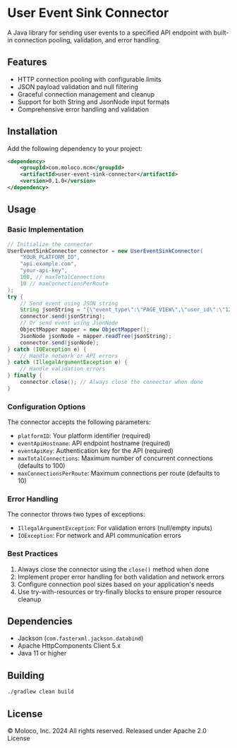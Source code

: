 # User Event Sink Connector

A Java library for sending user events to a specified API endpoint with built-in connection pooling, validation, and error handling.

## Features

- HTTP connection pooling with configurable limits
- JSON payload validation and null filtering
- Graceful connection management and cleanup
- Support for both String and JsonNode input formats
- Comprehensive error handling and validation

## Installation

Add the following dependency to your project:

```xml
<dependency>
    <groupId>com.moloco.mcm</groupId>
    <artifactId>user-event-sink-connector</artifactId>
    <version>0.1.0</version>
</dependency>
```

## Usage

### Basic Implementation

```java
// Initialize the connector
UserEventSinkConnector connector = new UserEventSinkConnector(
    "YOUR_PLATFORM_ID",
    "api.example.com",
    "your-api-key",
    100, // maxTotalConnections
    10 // maxConnectionsPerRoute
);
try {
    // Send event using JSON string
    String jsonString = "{\"event_type\":\"PAGE_VIEW\",\"user_id\":\"123\"}";
    connector.send(jsonString);
    // Or send event using JsonNode
    ObjectMapper mapper = new ObjectMapper();
    JsonNode jsonNode = mapper.readTree(jsonString);
    connector.send(jsonNode);
} catch (IOException e) {
    // Handle network or API errors
} catch (IllegalArgumentException e) {
    // Handle validation errors
} finally {
    connector.close(); // Always close the connector when done
}
```

### Configuration Options

The connector accepts the following parameters:

- `platformID`: Your platform identifier (required)
- `eventApiHostname`: API endpoint hostname (required)
- `eventApiKey`: Authentication key for the API (required)
- `maxTotalConnections`: Maximum number of concurrent connections (defaults to 100)
- `maxConnectionsPerRoute`: Maximum connections per route (defaults to 10)

### Error Handling

The connector throws two types of exceptions:

- `IllegalArgumentException`: For validation errors (null/empty inputs)
- `IOException`: For network and API communication errors

### Best Practices

1. Always close the connector using the `close()` method when done
2. Implement proper error handling for both validation and network errors
3. Configure connection pool sizes based on your application's needs
4. Use try-with-resources or try-finally blocks to ensure proper resource cleanup

## Dependencies

- Jackson (`com.fasterxml.jackson.databind`)
- Apache HttpComponents Client 5.x
- Java 11 or higher

## Building

```bash
./gradlew clean build
```


## License

© Moloco, Inc. 2024 All rights reserved. Released under Apache 2.0 License
